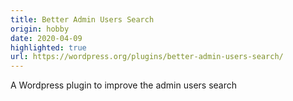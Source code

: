 ```yaml
---
title: Better Admin Users Search
origin: hobby
date: 2020-04-09
highlighted: true
url: https://wordpress.org/plugins/better-admin-users-search/
---
```


A Wordpress plugin to improve the admin users search

<!--more-->
